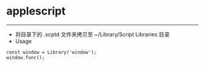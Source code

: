# applescript

---

- 将目录下的 .scptd 文件夹拷贝至 ~/Library/Script Libraries 目录
- Usage

```jxa
const window = Library('window');
window.func();
```
